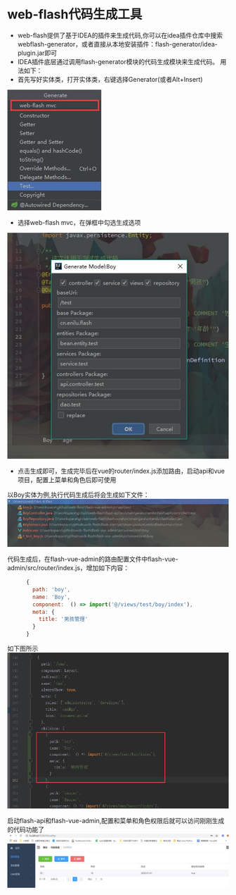 # web-flash代码生成工具
 
- web-flash提供了基于IDEA的插件来生成代码,你可以在idea插件仓库中搜索webflash-generator，或者直接从本地安装插件：flash-generator/idea-plugin.jar即可
- IDEA插件底层通过调用flash-generator模块的代码生成模块来生成代码。
用法如下：
- 首先写好实体类，打开实体类，右键选择Generator(或者Alt+Insert)     

 ![](../docs/img/plugin/generator.jpg)
 
 - 选择web-flash mvc，在弹框中勾选生成选项 
 
 ![](../docs/img/plugin/generator-config.jpg) 
 - 点击生成即可，生成完毕后在vue的router/index.js添加路由，启动api和vue项目，配置上菜单和角色后即可使用
        


以Boy实体为例,执行代码生成后将会生成如下文件：
![code_add](../docs/ecosystem/doc/code_add.jpg)

代码生成后，在flash-vue-admin的路由配置文件中flash-vue-admin/src/router/index.js，增加如下内容：
```javascript
      {
        path: 'boy',
        name: 'Boy',
        component:  () => import('@/views/test/boy/index'),
        meta: {
          title: '男孩管理'
        }
      }
```
如下图所示
![run router](../docs/ecosystem/doc/router.jpg)

启动flash-api和flash-vue-admin,配置和菜单和角色权限后就可以访问刚刚生成的代码功能了
![run code_result](../docs/ecosystem/doc/code_result.jpg)


        
        
